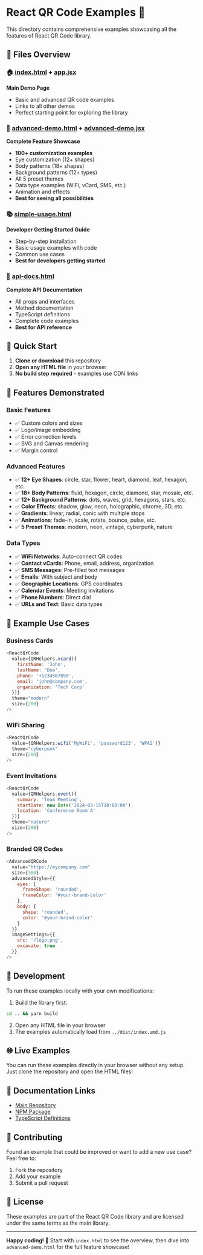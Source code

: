 # React QR Code Examples 🎨

This directory contains comprehensive examples showcasing all the features of React QR Code library.

## 📁 Files Overview

### 🏠 [index.html](index.html) + [app.jsx](app.jsx)
**Main Demo Page**
- Basic and advanced QR code examples
- Links to all other demos
- Perfect starting point for exploring the library

### 🎨 [advanced-demo.html](advanced-demo.html) + [advanced-demo.jsx](advanced-demo.jsx)
**Complete Feature Showcase**
- **100+ customization examples**
- Eye customization (12+ shapes)
- Body patterns (18+ shapes)
- Background patterns (12+ types)
- All 5 preset themes
- Data type examples (WiFi, vCard, SMS, etc.)
- Animation and effects
- **Best for seeing all possibilities**

### 📚 [simple-usage.html](simple-usage.html)
**Developer Getting Started Guide**
- Step-by-step installation
- Basic usage examples with code
- Common use cases
- **Best for developers getting started**

### 📖 [api-docs.html](api-docs.html)
**Complete API Documentation**
- All props and interfaces
- Method documentation
- TypeScript definitions
- Complete code examples
- **Best for API reference**

## 🚀 Quick Start

1. **Clone or download** this repository
2. **Open any HTML file** in your browser
3. **No build step required** - examples use CDN links

## 🌟 Features Demonstrated

### Basic Features
- ✅ Custom colors and sizes
- ✅ Logo/image embedding
- ✅ Error correction levels
- ✅ SVG and Canvas rendering
- ✅ Margin control

### Advanced Features
- ✅ **12+ Eye Shapes**: circle, star, flower, heart, diamond, leaf, hexagon, etc.
- ✅ **18+ Body Patterns**: fluid, hexagon, circle, diamond, star, mosaic, etc.
- ✅ **12+ Background Patterns**: dots, waves, grid, hexagons, stars, etc.
- ✅ **Color Effects**: shadow, glow, neon, holographic, chrome, 3D, etc.
- ✅ **Gradients**: linear, radial, conic with multiple stops
- ✅ **Animations**: fade-in, scale, rotate, bounce, pulse, etc.
- ✅ **5 Preset Themes**: modern, neon, vintage, cyberpunk, nature

### Data Types
- ✅ **WiFi Networks**: Auto-connect QR codes
- ✅ **Contact vCards**: Phone, email, address, organization
- ✅ **SMS Messages**: Pre-filled text messages
- ✅ **Emails**: With subject and body
- ✅ **Geographic Locations**: GPS coordinates
- ✅ **Calendar Events**: Meeting invitations
- ✅ **Phone Numbers**: Direct dial
- ✅ **URLs and Text**: Basic data types

## 🎯 Example Use Cases

### Business Cards
```javascript
<ReactQrCode 
  value={QRHelpers.vcard({
    firstName: 'John',
    lastName: 'Doe',
    phone: '+1234567890',
    email: 'john@company.com',
    organization: 'Tech Corp'
  })}
  theme="modern"
  size={200}
/>
```

### WiFi Sharing
```javascript
<ReactQrCode 
  value={QRHelpers.wifi('MyWiFi', 'password123', 'WPA2')}
  theme="cyberpunk"
  size={200}
/>
```

### Event Invitations
```javascript
<ReactQrCode 
  value={QRHelpers.event({
    summary: 'Team Meeting',
    startDate: new Date('2024-03-15T10:00:00'),
    location: 'Conference Room A'
  })}
  theme="nature"
  size={200}
/>
```

### Branded QR Codes
```javascript
<AdvancedQRCode 
  value="https://mycompany.com"
  size={300}
  advancedStyle={{
    eyes: {
      frameShape: 'rounded',
      frameColor: '#your-brand-color'
    },
    body: {
      shape: 'rounded',
      color: '#your-brand-color'
    }
  }}
  imageSettings={{
    src: '/logo.png',
    excavate: true
  }}
/>
```

## 🔧 Development

To run these examples locally with your own modifications:

1. Build the library first:
```bash
cd .. && yarn build
```

2. Open any HTML file in your browser
3. The examples automatically load from `../dist/index.umd.js`

## 🌐 Live Examples

You can run these examples directly in your browser without any setup. Just clone the repository and open the HTML files!

## 📖 Documentation Links

- [Main Repository](https://github.com/devmehq/react-qr-code)
- [NPM Package](https://www.npmjs.com/package/@devmehq/react-qr-code)
- [TypeScript Definitions](../src/types/)

## 🤝 Contributing

Found an example that could be improved or want to add a new use case? Feel free to:

1. Fork the repository
2. Add your example
3. Submit a pull request

## 📄 License

These examples are part of the React QR Code library and are licensed under the same terms as the main library.

---

**Happy coding! 🎉** Start with `index.html` to see the overview, then dive into `advanced-demo.html` for the full feature showcase!